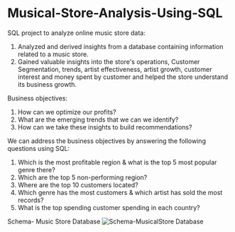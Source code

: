 # Musical-Store-Analysis-Using-SQL
SQL project to analyze online music store data:
1. Analyzed and derived insights from a database containing information related to a music store. 
2. Gained valuable insights into the store's operations, Customer Segmentation, trends, artist effectiveness, artist growth, 
customer interest and money spent by customer and helped the store understand its business growth.

Business objectives:
1. How can we optimize our profits?
2. What are the emerging trends that we can we identify?
3. How can we take these insights to build recommendations?

We can address the business objectives by answering the following questions using SQL:
1. Which is the most profitable region & what is the top 5 most popular genre there?
2. Which are the top 5 non-performing region?
3. Where are the top 10 customers located?
4. Which genre has the most customers & which artist has sold the most records?
5. What is the top spending customer spending in each country?

Schema- Music Store Database 
![Schema-MusicalStore Database](https://github.com/DebarghyaDeb-Econ/Musical-Store-Analysis-Using-SQL/assets/172021501/90f117b9-69ed-4b53-8dfe-680fad54f429)
